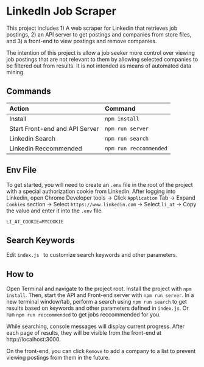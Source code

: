 # LinkedIn Job Scraper
This project includes 1) A web scraper for Linkedin that retrieves job postings, 2) an API server to get postings and companies from store files, and 3) a front-end to view postings and remove companies.

The intention of this project is allow a job seeker more control over viewing job postings that are not relevant to them by allowing selected companies to be filtered out from results. It is not intended as means of automated data mining.

## Commands
Action | Command
:--- | :---
Install | `npm install`
Start Front-end and API Server | `npm run server`
Linkedin Search | `npm run search`
Linkedin Reccommended | `npm run reccommended`

## Env File
To get started, you will need to create an `.env` file in the root of the project with a special authorization cookie from Linkedin. After logging into Linkedin, open Chrome Developer tools -> Click `Application` Tab -> Expand `Cookies` section -> Select `https://www.linkedin.com` -> Select `li_at` -> Copy the value and enter it into the `.env` file.
```.env
LI_AT_COOKIE=MYCOOKIE
```

## Search Keywords
Edit `index.js ` to customize search keywords and other parameters.

## How to
Open Terminal and navigate to the project root. Install the project with `npm install`. Then, start the API and Front-end server with `npm run server`. In a new terminal window/tab, perform a search using `npm run search` to get results based on keywords and other parameters defined in `index.js`. Or run `npm run reccommended` to get jobs reccommended for you.

While searching, console messages will display current progress. After each page of results, they will be visible from the front-end at http://localhost:3000. 

On the front-end, you can click `Remove` to add a company to a list to prevent viewing postings from them in the future.
